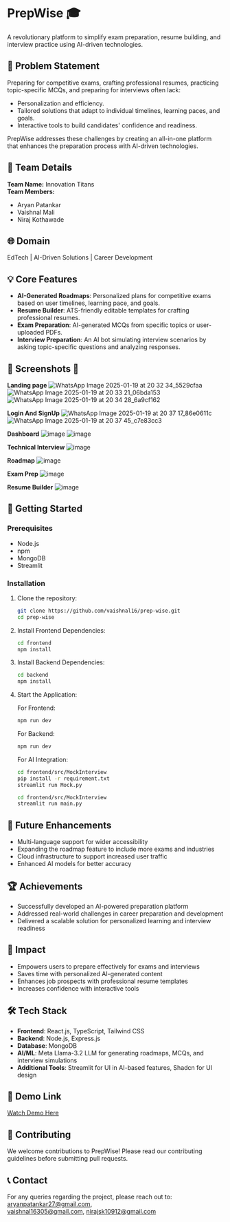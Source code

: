 # PrepWise 🎓

A revolutionary platform to simplify exam preparation, resume building, and interview practice using AI-driven technologies.

## 🎯 Problem Statement

Preparing for competitive exams, crafting professional resumes, practicing topic-specific MCQs, and preparing for interviews often lack:  
- Personalization and efficiency.  
- Tailored solutions that adapt to individual timelines, learning paces, and goals.  
- Interactive tools to build candidates' confidence and readiness.  

PrepWise addresses these challenges by creating an all-in-one platform that enhances the preparation process with AI-driven technologies.

## 👥 Team Details

**Team Name:** Innovation Titans  
**Team Members:**  
- Aryan Patankar  
- Vaishnal Mali  
- Niraj Kothawade  

## 🌐 Domain

EdTech | AI-Driven Solutions | Career Development

## 💡 Core Features

- **AI-Generated Roadmaps**: Personalized plans for competitive exams based on user timelines, learning pace, and goals.
- **Resume Builder**: ATS-friendly editable templates for crafting professional resumes.
- **Exam Preparation**: AI-generated MCQs from specific topics or user-uploaded PDFs.
- **Interview Preparation**: An AI bot simulating interview scenarios by asking topic-specific questions and analyzing responses.

## 🌟 Screenshots 📸

**Landing page**
![WhatsApp Image 2025-01-19 at 20 32 34_5529cfaa](https://github.com/user-attachments/assets/fe2465e6-4b2a-4414-a74b-73079afb8c5c)
![WhatsApp Image 2025-01-19 at 20 33 21_06bda153](https://github.com/user-attachments/assets/676f3be6-a1a3-4342-9e8f-f90cc8c5b655)
![WhatsApp Image 2025-01-19 at 20 34 28_6a9cf162](https://github.com/user-attachments/assets/a8765bec-6c67-4be9-9521-ac7cd9b9544e)

**Login And SignUp**
![WhatsApp Image 2025-01-19 at 20 37 17_86e0611c](https://github.com/user-attachments/assets/4759a9e0-4517-4f35-a731-8e8f92708600)
![WhatsApp Image 2025-01-19 at 20 37 45_c7e83cc3](https://github.com/user-attachments/assets/e4288e74-e305-4f7f-b392-e8f56a763443)

**Dashboard**
![image](https://github.com/user-attachments/assets/52cf0fde-8949-416d-921c-74c79660f5e2)
![image](https://github.com/user-attachments/assets/c4a4fbfe-c652-4dab-98e5-a999714722c9)

**Technical Interview**
![image](https://github.com/user-attachments/assets/cee322f7-4afa-49fd-a32e-bafb699b693a)

**Roadmap**
![image](https://github.com/user-attachments/assets/d7f45229-b6cd-4261-a19a-78a5ec14cbf7)

**Exam Prep**
![image](https://github.com/user-attachments/assets/e8047706-953e-49db-938a-08d96d24014d)

**Resume Builder**
![image](https://github.com/user-attachments/assets/a66c0315-1bae-4183-880a-94c18677c085)

## 🚀 Getting Started

### Prerequisites

- Node.js
- npm
- MongoDB
- Streamlit

### Installation

1. Clone the repository:
   ```bash
   git clone https://github.com/vaishnal16/prep-wise.git
   cd prep-wise
   ```

2. Install Frontend Dependencies:
   ```bash
   cd frontend
   npm install
   ```

3. Install Backend Dependencies:
   ```bash
   cd backend
   npm install
   ```

4. Start the Application:

   For Frontend:
   ```bash
   npm run dev
   ```

   For Backend:
   ```bash
   npm run dev
   ```
   For AI Integration:
   ```bash
   cd frontend/src/MockInterview
   pip install -r requirement.txt
   streamlit run Mock.py
   ```
    ```bash Open New Terminal
   cd frontend/src/MockInterview
   streamlit run main.py
   ```

## 🎯 Future Enhancements

- Multi-language support for wider accessibility
- Expanding the roadmap feature to include more exams and industries
- Cloud infrastructure to support increased user traffic
- Enhanced AI models for better accuracy

## 🏆 Achievements

- Successfully developed an AI-powered preparation platform
- Addressed real-world challenges in career preparation and development
- Delivered a scalable solution for personalized learning and interview readiness

## 💪 Impact

- Empowers users to prepare effectively for exams and interviews
- Saves time with personalized AI-generated content
- Enhances job prospects with professional resume templates
- Increases confidence with interactive tools

## 🛠️ Tech Stack

- **Frontend**: React.js, TypeScript, Tailwind CSS
- **Backend**: Node.js, Express.js
- **Database**: MongoDB
- **AI/ML**: Meta Llama-3.2 LLM for generating roadmaps, MCQs, and interview simulations
- **Additional Tools**: Streamlit for UI in AI-based features, Shadcn for UI design

## 🎥 Demo Link

[Watch Demo Here](https://drive.google.com/file/d/1eyT8mFQEynVKEjy92XuIg-exx-AgS3zR/view)

## 🤝 Contributing

We welcome contributions to PrepWise! Please read our contributing guidelines before submitting pull requests.

## 📞 Contact

For any queries regarding the project, please reach out to:  
[aryanpatankar27@gmail.com](mailto:aryanpatankar27@gmail.com),  
[vaishnal16305@gmail.com](mailto:vaishnal16305@gmail.com),
[nirajsk10912@gmail.com](mailto:nirajsk10912@gmail.com) 
